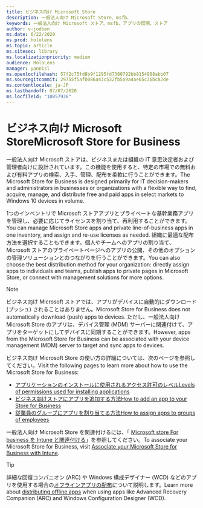 ```yaml
---
title: ビジネス向け Microsoft Store
description: 一般法人向け Microsoft Store、msfb、
keywords: 一般法人向け Microsoft ストア、msfb、アプリの展開、ストア
author: v-jodben
ms.date: 6/22/2020
ms.prod: hololens
ms.topic: article
ms.sitesec: library
ms.localizationpriority: medium
audience: HoloLens
manager: yannisl
ms.openlocfilehash: 57f2c75fd8b9f1295fd7380792bb8154888abb07
ms.sourcegitcommit: 29755f5af0086a43c532fb5a9a4ae65c36bc82de
ms.contentlocale: ja-JP
ms.lasthandoff: 07/07/2020
ms.locfileid: "10857936"
---
```

# <span data-ttu-id="46e32-104">ビジネス向け Microsoft Store</span><span class="sxs-lookup"><span data-stu-id="46e32-104">Microsoft Store for Business</span></span>

<span data-ttu-id="46e32-105">一般法人向け Microsoft ストアは、ビジネスまたは組織の IT 意思決定者および管理者向けに設計されています。この機能を使用すると、特定の市場での無料および有料アプリの検索、入手、管理、配布を柔軟に行うことができます。</span><span class="sxs-lookup"><span data-stu-id="46e32-105">The Microsoft Store for Business is designed primarily for IT decision-makers and administrators in businesses or organizations with a flexible way to find, acquire, manage, and distribute free and paid apps in select markets to Windows 10 devices in volume.</span></span> 

<span data-ttu-id="46e32-106">1つのインベントリで Microsoft ストアアプリとプライベートな基幹業務アプリを管理し、必要に応じてライセンスを割り当て、再利用することができます。</span><span class="sxs-lookup"><span data-stu-id="46e32-106">You can manage Microsoft Store apps and private line-of-business apps in one inventory, and assign and re-use licenses as needed.</span></span> <span data-ttu-id="46e32-107">組織に最適な配布方法を選択することもできます。個人やチームへのアプリの割り当て、Microsoft ストアのプライベートページへのアプリの公開、その他のオプションの管理ソリューションとのつながりを行うことができます。</span><span class="sxs-lookup"><span data-stu-id="46e32-107">You can also choose the best distribution method for your organization: directly assign apps to individuals and teams, publish apps to private pages in Microsoft Store, or connect with management solutions for more options.</span></span>

> [!Note] 
> <span data-ttu-id="46e32-108">ビジネス向け Microsoft ストアでは、アプリがデバイスに自動的にダウンロード (プッシュ) されることはありません。</span><span class="sxs-lookup"><span data-stu-id="46e32-108">Microsoft Store for Business does not automatically download (push) apps to devices.</span></span> <span data-ttu-id="46e32-109">ただし、一般法人向け Microsoft Store のアプリは、デバイス管理 (MDM) サーバーに関連付けて、アプリをターゲットにしてデバイスに同期することができます。</span><span class="sxs-lookup"><span data-stu-id="46e32-109">However, apps from the Microsoft Store for Business can be associated with your device management (MDM) server to target and sync apps to devices.</span></span>

<span data-ttu-id="46e32-110">ビジネス向け Microsoft Store の使い方の詳細については、次のページを参照してください。</span><span class="sxs-lookup"><span data-stu-id="46e32-110">Visit the following pages to learn more about how to use the Microsoft Store for Business:</span></span>
* [<span data-ttu-id="46e32-111">アプリケーションのインストールに使用されるアクセス許可のレベル</span><span class="sxs-lookup"><span data-stu-id="46e32-111">Levels of permissions used for installing applications</span></span>](https://docs.microsoft.com/mem/intune/configuration/device-restrictions-windows-holographic#app-store)
* [<span data-ttu-id="46e32-112">ビジネス向けストアにアプリを追加する方法</span><span class="sxs-lookup"><span data-stu-id="46e32-112">How to add an app to your Store for Business</span></span>](https://docs.microsoft.com/mem/intune/apps/store-apps-windows)
* [<span data-ttu-id="46e32-113">従業員のグループにアプリを割り当てる方法</span><span class="sxs-lookup"><span data-stu-id="46e32-113">How to assign apps to groups of employees</span></span>](https://docs.microsoft.com/mem/intune/apps/windows-store-for-business)

<span data-ttu-id="46e32-114">一般法人向け Microsoft Store を関連付けるには、「 [Microsoft store For business を Intune と関連付ける](https://docs.microsoft.com/mem/intune/apps/windows-store-for-business#associate-your-microsoft-store-for-business-account-with-intune)」を参照してください。</span><span class="sxs-lookup"><span data-stu-id="46e32-114">To associate your Microsoft Store for Business, visit [Associate your Microsoft Store for Business with Intune](https://docs.microsoft.com/mem/intune/apps/windows-store-for-business#associate-your-microsoft-store-for-business-account-with-intune).</span></span>

> [!Tip] 
> <span data-ttu-id="46e32-115">詳細な回復コンパニオン (ARC) や Windows 構成デザイナー (WCD) などのアプリを使用する場合の[オフラインアプリの配布](https://docs.microsoft.com/microsoft-store/distribute-offline-apps)について説明します。</span><span class="sxs-lookup"><span data-stu-id="46e32-115">Learn more about [distributing offline apps](https://docs.microsoft.com/microsoft-store/distribute-offline-apps) when using apps like Advanced Recovery Companion (ARC) and Windows Configuration Designer (WCD).</span></span>
